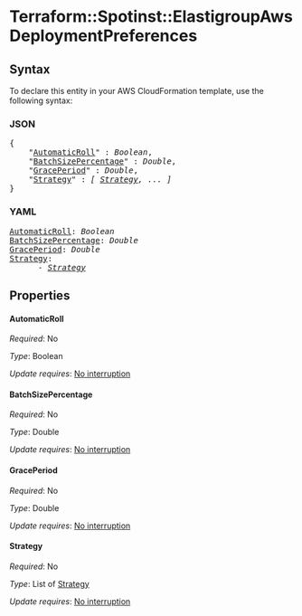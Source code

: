 # Terraform::Spotinst::ElastigroupAws DeploymentPreferences

## Syntax

To declare this entity in your AWS CloudFormation template, use the following syntax:

### JSON

<pre>
{
    "<a href="#automaticroll" title="AutomaticRoll">AutomaticRoll</a>" : <i>Boolean</i>,
    "<a href="#batchsizepercentage" title="BatchSizePercentage">BatchSizePercentage</a>" : <i>Double</i>,
    "<a href="#graceperiod" title="GracePeriod">GracePeriod</a>" : <i>Double</i>,
    "<a href="#strategy" title="Strategy">Strategy</a>" : <i>[ <a href="deploymentpreferences-strategy.md">Strategy</a>, ... ]</i>
}
</pre>

### YAML

<pre>
<a href="#automaticroll" title="AutomaticRoll">AutomaticRoll</a>: <i>Boolean</i>
<a href="#batchsizepercentage" title="BatchSizePercentage">BatchSizePercentage</a>: <i>Double</i>
<a href="#graceperiod" title="GracePeriod">GracePeriod</a>: <i>Double</i>
<a href="#strategy" title="Strategy">Strategy</a>: <i>
      - <a href="deploymentpreferences-strategy.md">Strategy</a></i>
</pre>

## Properties

#### AutomaticRoll

_Required_: No

_Type_: Boolean

_Update requires_: [No interruption](https://docs.aws.amazon.com/AWSCloudFormation/latest/UserGuide/using-cfn-updating-stacks-update-behaviors.html#update-no-interrupt)

#### BatchSizePercentage

_Required_: No

_Type_: Double

_Update requires_: [No interruption](https://docs.aws.amazon.com/AWSCloudFormation/latest/UserGuide/using-cfn-updating-stacks-update-behaviors.html#update-no-interrupt)

#### GracePeriod

_Required_: No

_Type_: Double

_Update requires_: [No interruption](https://docs.aws.amazon.com/AWSCloudFormation/latest/UserGuide/using-cfn-updating-stacks-update-behaviors.html#update-no-interrupt)

#### Strategy

_Required_: No

_Type_: List of <a href="deploymentpreferences-strategy.md">Strategy</a>

_Update requires_: [No interruption](https://docs.aws.amazon.com/AWSCloudFormation/latest/UserGuide/using-cfn-updating-stacks-update-behaviors.html#update-no-interrupt)

